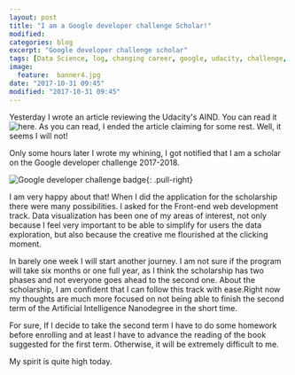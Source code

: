 ```yaml
---
layout: post
title: "I am a Google developer challenge Scholar!"
modified:
categories: blog
excerpt: "Google developer challenge scholar"
tags: [Data Science, log, changing career, google, udacity, challenge, data visualization]
image:
  feature:  banner4.jpg
date: "2017-10-31 09:45"
modified: "2017-10-31 09:45"
---
```


Yesterday I wrote an article reviewing the Udacity's AIND. You can read it ![here]({{site.url}}/articles/AI-Nanodegree-Review-first-term/). As you can read, I ended the article claiming for some rest. Well, it seems I will not!

Only some hours later I wrote my whining, I got notified that I am a scholar on the Google developer challenge 2017-2018.

![Google developer challenge badge]({{site.url}}/images/posts/Google-Dev-EMEA-Badge.png){: .pull-right}

I am very happy about that! When I did the application for the scholarship there were many possibilities. I asked for the Front-end web development track. Data visualization has been one of my areas of interest, not only because I feel very important to be able to simplify for users the data exploration, but also because the creative me flourished at the clicking moment.

In barely one week I will start another journey. I am not sure if the program will take six months or one full year, as I think the scholarship has two phases and not everyone goes ahead to the second one. About the scholarship, I am confident that I can follow this track with ease.Right now my thoughts are much more focused on not being able to finish the second term of the Artificial Intelligence Nanodegree in the short time.

For sure, If I decide to take the second term I have to do some homework before enrolling and at least I have to advance the reading of the book suggested for the first term. Otherwise, it will be extremely difficult to me.

My spirit is quite high today.
